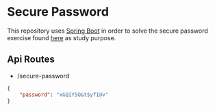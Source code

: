 # Secure Password
This repository uses [Spring Boot](https://docs.spring.io/spring-boot/docs/current/reference/htmlsingle/) in order to solve the secure password exercise found [here](https://github.com/backend-br/desafios/blob/master/secure-password/PROBLEM.md) as study purpose.

## Api Routes

- /secure-password

```json
{
    "password": "xGQIY5O&t$yfI@v"
}
```

